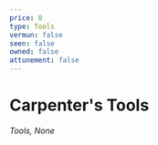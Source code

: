 ```yaml
---
price: 8
type: Tools
vermun: false
seen: false
owned: false
attunement: false
---
```

# Carpenter's Tools

*Tools, None*